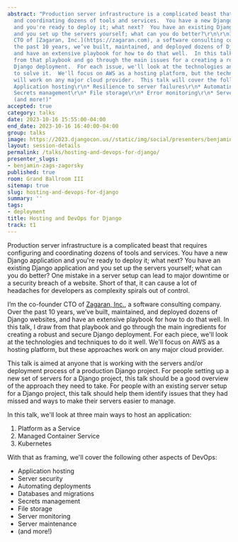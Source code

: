 ```yaml
---
abstract: "Production server infrastructure is a complicated beast that requires configuring
  and coordinating dozens of tools and services.  You have a new Django application
  and you're ready to deploy it; what next?  You have an existing Django application
  and you set up the servers yourself; what can you do better?\r\n\r\nI’m the co-founder
  CTO of [Zagaran, Inc.](https://zagaran.com), a software consulting company.  Over
  the past 10 years, we’ve built, maintained, and deployed dozens of Django websites,
  and have an extensive playbook for how to do that well.  In this talk, we'll draw
  from that playbook and go through the main issues for a creating a robust and secure
  Django deployment.  For each issue, we'll look at the technologies and techniques
  to solve it.  We'll focus on AWS as a hosting platform, but the techniques at play
  will work on any major cloud provider.  This talk will cover the following:\r\n*
  Application hosting\r\n* Resilience to server failures\r\n* Automating deployment\r\n*
  Secrets management\r\n* File storage\r\n* Error monitoring\r\n* Server maintenance\r\n*
  (and more!)"
accepted: true
category: talks
date: 2023-10-16 15:55:00-04:00
end_date: 2023-10-16 16:40:00-04:00
group: talks
image: https://2023.djangocon.us//static/img/social/presenters/benjamin-zags-zagorsky.png
layout: session-details
permalink: /talks/hosting-and-devops-for-django/
presenter_slugs:
- benjamin-zags-zagorsky
published: true
room: Grand Ballroom III
sitemap: true
slug: hosting-and-devops-for-django
summary: ''
tags:
- deployment
title: Hosting and DevOps for Django
track: t1
---
```


Production server infrastructure is a complicated beast that requires configuring and coordinating dozens of tools and services.  You have a new Django application and you're ready to deploy it; what next?  You have an existing Django application and you set up the servers yourself; what can you do better?  One mistake in a server setup can lead to major downtime or a security breach of a website.  Short of that, it can cause a lot of headaches for developers as complexity spirals out of control.

I’m the co-founder CTO of [Zagaran, Inc.](https://zagaran.com), a software consulting company.  Over the past 10 years, we’ve built, maintained, and deployed dozens of Django websites, and have an extensive playbook for how to do that well.  In this talk, I draw from that playbook and go through the main ingredients for creating a robust and secure Django deployment.  For each piece, we'll look at the technologies and techniques to do it well.  We'll focus on AWS as a hosting platform, but these approaches work on any major cloud provider.

This talk is aimed at anyone that is working with the servers and/or deployment process of a production Django project.  For people setting up a new set of servers for a Django project, this talk should be a good overview of the approach they need to take.  For people with an existing server setup for a Django project, this talk should help them identify issues that they had missed and ways to make their servers easier to manage.

In this talk, we'll look at three main ways to host an application:
1. Platform as a Service
2. Managed Container Service
3. Kubernetes

With that as framing, we'll cover the following other aspects of DevOps:
* Application hosting
* Server security
* Automating deployments
* Databases and migrations
* Secrets management
* File storage
* Server monitoring
* Server maintenance
* (and more!)
